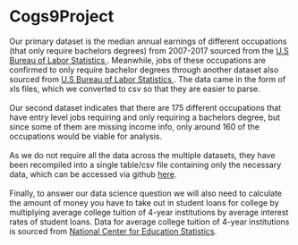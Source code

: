# Cogs9Project

Our primary dataset is the median annual earnings of different occupations (that only require bachelors degrees) from 2007-2017 sourced from the [U.S Bureau of Labor Statistics ](https://www.bls.gov/oes/tables.htm). Meanwhile, jobs of these occupations are confirmed to only require bachelor degrees through another dataset also sourced from  [U.S Bureau of Labor Statistics ](https://data.bls.gov/projections/occupationProj?_education=on&_education=on&_education=on&_education=on&_education=on&_education=on&_education=on&_education=on&_workex=on&_workex=on&_workex=on&_training=on&_training=on&_training=on&_training=on&_training=on&_training=on&empBaseMn=0.6&empBaseMx=4602.5&empProjMn=0.3&empProjMx=4682.1&empChangeMn=-164.9&empChangeMx=777.6&empChangePctMn=-78.6&empChangePctMx=104.9&jobOpeningsMn=0&jobOpeningsMx=736&medianWageMn=19820&medianWageMx=%3E%3D208000). The data came in the form of xls files, which we converted to csv so that they are easier to parse. 
<br><br>
Our second dataset indicates that there are 175 different occupations that have entry level jobs requiring and only requiring a bachelors degree, but since some of them are missing income info, only around 160 of the occupations would be viable for analysis.
<br><br>
As we do not require all the data across the multiple datasets, they have been recompiled into a single table/csv file containing only the necessary data, which can be accessed via github [here](https://).
<br><br>
Finally, to answer our data science question we will also need to calculate the amount of money you have to take out in student loans for college by multiplying average college tuition of 4-year institutions by average interest rates of student loans. Data for average college tuition of 4-year institutions is sourced from [National Center for Education Statistics](https://nces.ed.gov/fastfacts/display.asp?id=76). 
